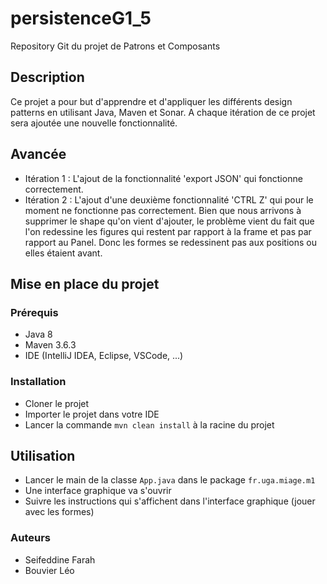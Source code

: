 # persistenceG1_5
Repository Git du projet de Patrons et Composants

## Description

Ce projet a pour but d'apprendre et d'appliquer les différents design patterns 
en utilisant Java, Maven et Sonar. A chaque itération de ce projet sera ajoutée une nouvelle
fonctionnalité.

## Avancée

- Itération 1 : L'ajout de la fonctionnalité 'export JSON' qui fonctionne correctement.
- Itération 2 : L'ajout d'une deuxième fonctionnalité 'CTRL Z' qui pour  le moment ne fonctionne pas correctement. Bien que nous arrivons à supprimer le shape qu'on vient d'ajouter, le problème vient du fait que l'on redessine les figures qui restent par rapport à la frame et pas par rapport au Panel. Donc les formes se redessinent pas aux positions ou elles étaient avant.

## Mise en place du projet
### Prérequis

- Java 8
- Maven 3.6.3
- IDE (IntelliJ IDEA, Eclipse, VSCode, ...)

### Installation

- Cloner le projet
- Importer le projet dans votre IDE
- Lancer la commande `mvn clean install` à la racine du projet

## Utilisation
- Lancer le main de la classe `App.java` dans le package `fr.uga.miage.m1`
- Une interface graphique va s'ouvrir
- Suivre les instructions qui s'affichent dans l'interface graphique (jouer avec les formes)


### Auteurs

- Seifeddine Farah
- Bouvier Léo

